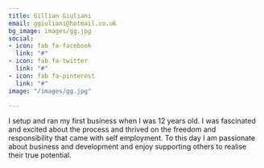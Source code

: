 ```yaml
---
title: Gillian Giuliani
email: ggiuliani@hotmail.co.uk
bg_image: images/gg.jpg
social:
- icon: fab fa-facebook
  link: "#"
- icon: fab fa-twitter
  link: "#"
- icon: fab fa-pinterest
  link: "#"
image: "/images/gg.jpg"

---
```

I setup and ran my first business when I was 12 years old. I was fascinated
and excited about the process and thrived on the freedom and responsibility
that came with self employment. To this day I am passionate about business and
development and enjoy supporting others to realise their true potential.